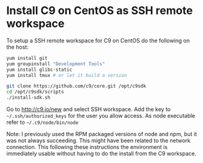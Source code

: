 Install C9 on CentOS as SSH remote workspace
============================================

To setup a SSH remote workspace for C9 on CentOS do the following on the host:

```bash
yum install git
yum groupinstall "Development Tools"
yum install glibc-static
yum install tmux # or let it build a version

git clone https://github.com/c9/core.git /opt/c9sdk
cd /opt/c9sdk/scripts
./install-sdk.sh
```

Go to http://c9.io/new and select SSH workspace.
Add the key to `~/.ssh/authorized_keys` for the user you allow access.
As node executable refer to `~/.c9/node/bin/node`

Note:
I previously used the RPM packaged versions of node and npm, but it was not always succeeding. This might have been related to the network connection. This following these instructions the environment is immediately usable without having to do the install from the C9 workspace.